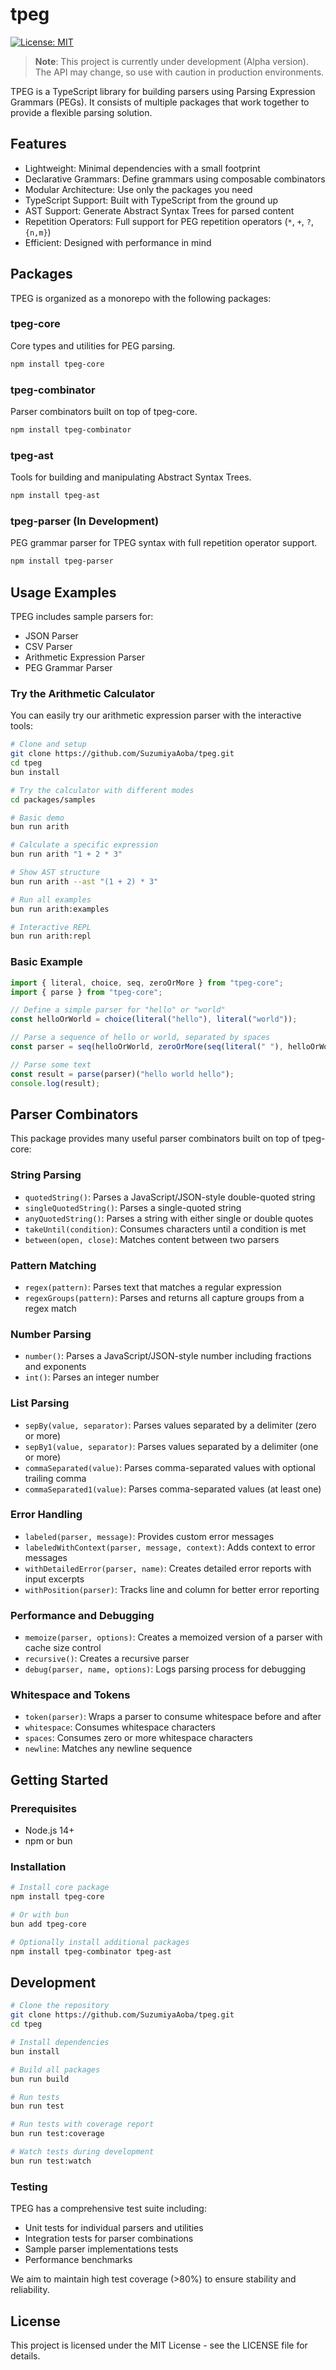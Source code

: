 # tpeg

[![License: MIT](https://img.shields.io/badge/License-MIT-yellow.svg)](https://opensource.org/licenses/MIT)

> **Note**: This project is currently under development (Alpha version). The API may change, so use with caution in production environments.

TPEG is a TypeScript library for building parsers using Parsing Expression Grammars (PEGs). It consists of multiple packages that work together to provide a flexible parsing solution.

## Features

- Lightweight: Minimal dependencies with a small footprint
- Declarative Grammars: Define grammars using composable combinators
- Modular Architecture: Use only the packages you need
- TypeScript Support: Built with TypeScript from the ground up
- AST Support: Generate Abstract Syntax Trees for parsed content
- Repetition Operators: Full support for PEG repetition operators (`*`, `+`, `?`, `{n,m}`)
- Efficient: Designed with performance in mind

## Packages

TPEG is organized as a monorepo with the following packages:

### tpeg-core

Core types and utilities for PEG parsing.

```bash
npm install tpeg-core
```

### tpeg-combinator

Parser combinators built on top of tpeg-core.

```bash
npm install tpeg-combinator
```

### tpeg-ast

Tools for building and manipulating Abstract Syntax Trees.

```bash
npm install tpeg-ast
```

### tpeg-parser (In Development)

PEG grammar parser for TPEG syntax with full repetition operator support.

```bash
npm install tpeg-parser
```

## Usage Examples

TPEG includes sample parsers for:

- JSON Parser
- CSV Parser
- Arithmetic Expression Parser
- PEG Grammar Parser

### Try the Arithmetic Calculator

You can easily try our arithmetic expression parser with the interactive tools:

```bash
# Clone and setup
git clone https://github.com/SuzumiyaAoba/tpeg.git
cd tpeg
bun install

# Try the calculator with different modes
cd packages/samples

# Basic demo
bun run arith

# Calculate a specific expression
bun run arith "1 + 2 * 3"

# Show AST structure
bun run arith --ast "(1 + 2) * 3"

# Run all examples
bun run arith:examples

# Interactive REPL
bun run arith:repl
```

### Basic Example

```typescript
import { literal, choice, seq, zeroOrMore } from "tpeg-core";
import { parse } from "tpeg-core";

// Define a simple parser for "hello" or "world"
const helloOrWorld = choice(literal("hello"), literal("world"));

// Parse a sequence of hello or world, separated by spaces
const parser = seq(helloOrWorld, zeroOrMore(seq(literal(" "), helloOrWorld)));

// Parse some text
const result = parse(parser)("hello world hello");
console.log(result);
```

## Parser Combinators

This package provides many useful parser combinators built on top of tpeg-core:

### String Parsing

- `quotedString()`: Parses a JavaScript/JSON-style double-quoted string
- `singleQuotedString()`: Parses a single-quoted string
- `anyQuotedString()`: Parses a string with either single or double quotes
- `takeUntil(condition)`: Consumes characters until a condition is met
- `between(open, close)`: Matches content between two parsers

### Pattern Matching

- `regex(pattern)`: Parses text that matches a regular expression
- `regexGroups(pattern)`: Parses and returns all capture groups from a regex match

### Number Parsing

- `number()`: Parses a JavaScript/JSON-style number including fractions and exponents
- `int()`: Parses an integer number

### List Parsing

- `sepBy(value, separator)`: Parses values separated by a delimiter (zero or more)
- `sepBy1(value, separator)`: Parses values separated by a delimiter (one or more)
- `commaSeparated(value)`: Parses comma-separated values with optional trailing comma
- `commaSeparated1(value)`: Parses comma-separated values (at least one)

### Error Handling

- `labeled(parser, message)`: Provides custom error messages
- `labeledWithContext(parser, message, context)`: Adds context to error messages
- `withDetailedError(parser, name)`: Creates detailed error reports with input excerpts
- `withPosition(parser)`: Tracks line and column for better error reporting

### Performance and Debugging

- `memoize(parser, options)`: Creates a memoized version of a parser with cache size control
- `recursive()`: Creates a recursive parser
- `debug(parser, name, options)`: Logs parsing process for debugging

### Whitespace and Tokens

- `token(parser)`: Wraps a parser to consume whitespace before and after
- `whitespace`: Consumes whitespace characters
- `spaces`: Consumes zero or more whitespace characters
- `newline`: Matches any newline sequence

## Getting Started

### Prerequisites

- Node.js 14+
- npm or bun

### Installation

```bash
# Install core package
npm install tpeg-core

# Or with bun
bun add tpeg-core

# Optionally install additional packages
npm install tpeg-combinator tpeg-ast
```

## Development

```bash
# Clone the repository
git clone https://github.com/SuzumiyaAoba/tpeg.git
cd tpeg

# Install dependencies
bun install

# Build all packages
bun run build

# Run tests
bun run test

# Run tests with coverage report
bun run test:coverage

# Watch tests during development
bun run test:watch
```

### Testing

TPEG has a comprehensive test suite including:

- Unit tests for individual parsers and utilities
- Integration tests for parser combinations
- Sample parser implementations tests
- Performance benchmarks

We aim to maintain high test coverage (>80%) to ensure stability and reliability.

## License

This project is licensed under the MIT License - see the LICENSE file for details.
